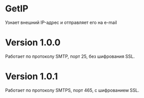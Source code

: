 ﻿GetIP
=====
Узнает внешний IP-адрес и отправляет его на e-mail

Version 1.0.0
=====
Работает по протоколу SMTP, порт 25, без шифрования SSL.

Version 1.0.1
=====
Работает по протоколу SMTPS, порт 465, c шифрованием SSL.

